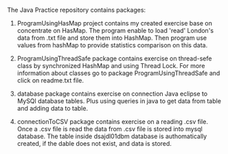The Java Practice repository contains packages:    

1) ProgramUsingHasMap project contains  my created exercise base on concentrate on HasMap. 
   The program enable to load 'read' London's data from .txt file and store them into HashMap. 
   Then program use values from hashMap to provide statistics comparison on this data. 

2) ProgramUsingThreadSafe package contains exercise on thread-sefe class by synchronized HashMap 
   and using Thread Lock. For more information about classes go to package ProgramUsingThreadSafe 
   and click on readme.txt file. 

3) database package contains exercise on connection Java eclipse to MySQl database tables.
   Plus using queries in java to get data from table and adding data to table.

4) connectionToCSV package contains exercise on a reading .csv file. Once a .csv file is
   read the data from .csv file is stored into mysql database. The table inside dsajdl01dbm 
   database is authomatically created, if the dable does not exist, and data is stored.  
 